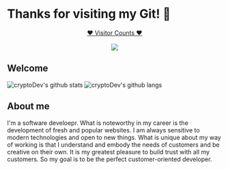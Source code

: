 # Thanks for visiting my Git! 👋
<a target="blank" href="https://profile-counter.glitch.me/happycodinglover/count.svg"><p align="center">❤ Visitor Counts ❤<br><br> <img src="https://profile-counter.glitch.me/happycodinglover/count.svg" /></a>
 
## Welcome

![cryptoDev's github stats](https://github-readme-stats.vercel.app/api?username=cryptoDev222&hide=prs&text_color=586069&layout=compact&hide_border=true&show_icons=true&theme=tokyonight)
![cryptoDev's github langs](https://github-readme-stats.vercel.app/api/top-langs/?username=cryptoDev222&text_color=586069&layout=compact&hide_border=true&title_color=0366d6&count_private=true&include_all_commits=true&theme=tokyonight&show_icons=true)

## About me
I'm a software develoepr. What is noteworthy in my career is the development of fresh and popular websites. I am always sensitive to modern technologies and open to new things. What is unique about my way of working is that I understand and embody the needs of customers and be creative on their own. It is my greatest pleasure to build trust with all my customers. So my goal is to be the perfect customer-oriented developer.

